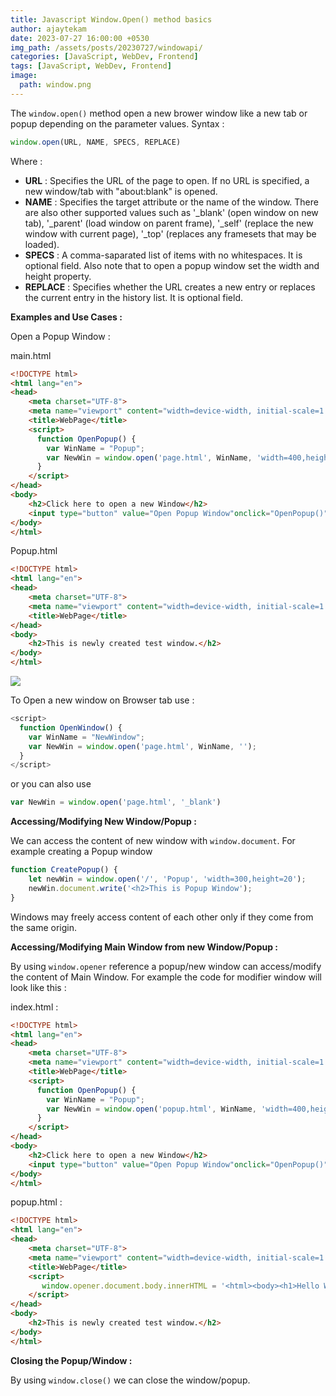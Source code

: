 ```yaml
---   
title: Javascript Window.Open() method basics
author: ajaytekam   
date: 2023-07-27 16:00:00 +0530   
img_path: /assets/posts/20230727/windowapi/   
categories: [JavaScript, WebDev, Frontend]    
tags: [JavaScript, WebDev, Frontend]  
image:
  path: window.png 
---    
```


The `window.open()` method open a new brower window like a new tab or popup depending on the parameter values. Syntax :  

```js  
window.open(URL, NAME, SPECS, REPLACE)
```  

Where :  

* **URL** : Specifies the URL of the page to open. If no URL is specified, a new window/tab with "about:blank" is opened.   
* **NAME** : Specifies the target attribute or the name of the window. There are also other supported values such as '\_blank' (open window on new tab), '\_parent' (load window on parent frame), '\_self' (replace the new window with current page), '\_top' (replaces any framesets that may be loaded).    
* **SPECS** : A comma-saparated list of items with no whitespaces. It is optional field. Also note that to open a popup window set the width and height property.   
* **REPLACE** : Specifies whether the URL creates a new entry or replaces the current entry in the history list. It is optional field.  

**Examples and Use Cases :**   

Open a Popup Window :  

main.html  

```html  
<!DOCTYPE html>
<html lang="en">
<head>
    <meta charset="UTF-8">
    <meta name="viewport" content="width=device-width, initial-scale=1.0">
    <title>WebPage</title>
    <script>
      function OpenPopup() {
        var WinName = "Popup";
        var NewWin = window.open('page.html', WinName, 'width=400,height=20');
      }
    </script>
</head>
<body>
    <h2>Click here to open a new Window</h2>    
    <input type="button" value="Open Popup Window"onclick="OpenPopup()">
</body>
</html>
```  

Popup.html  

```html  
<!DOCTYPE html>
<html lang="en">
<head>
    <meta charset="UTF-8">
    <meta name="viewport" content="width=device-width, initial-scale=1.0">
    <title>WebPage</title>
</head>
<body>
    <h2>This is newly created test window.</h2>    
</body>
</html>
```   

![](sc9.png)  


To Open a new window on Browser tab use :  

```js  
<script>
  function OpenWindow() {
    var WinName = "NewWindow";
    var NewWin = window.open('page.html', WinName, '');
  }
</script>
```  

or you can also use 

```js  
var NewWin = window.open('page.html', '_blank')
``` 

**Accessing/Modifying New Window/Popup :**  

We can access the content of new window with `window.document`. For example creating a Popup window 

```js  
function CreatePopup() {
    let newWin = window.open('/', 'Popup', 'width=300,height=20');
    newWin.document.write('<h2>This is Popup Window');
}
```  

Windows may freely access content of each other only if they come from the same origin.   


**Accessing/Modifying Main Window from new Window/Popup :**  

By using `window.opener` reference a popup/new window can access/modify the content of Main Window. For example the code for modifier window will look like this :   

index.html : 

```html  
<!DOCTYPE html>
<html lang="en">
<head>
    <meta charset="UTF-8">
    <meta name="viewport" content="width=device-width, initial-scale=1.0">
    <title>WebPage</title>
    <script>
      function OpenPopup() {
        var WinName = "Popup";
        var NewWin = window.open('popup.html', WinName, 'width=400,height=20');
      }
    </script>
</head>
<body>
    <h2>Click here to open a new Window</h2>    
    <input type="button" value="Open Popup Window"onclick="OpenPopup()">
</body>
</html>
```  

popup.html : 

```html  
<!DOCTYPE html>
<html lang="en">
<head>
    <meta charset="UTF-8">
    <meta name="viewport" content="width=device-width, initial-scale=1.0">
    <title>WebPage</title>
    <script>
       window.opener.document.body.innerHTML = '<html><body><h1>Hello World by Popup Window</h1></body></html>';
    </script>
</head>
<body>
    <h2>This is newly created test window.</h2>    
</body>
</html>
```   

**Closing the Popup/Window :**  

By using `window.close()` we can close the window/popup.

